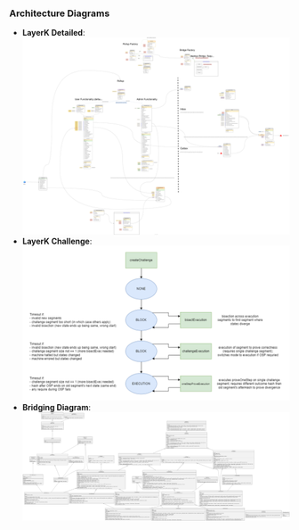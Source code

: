 ### Architecture Diagrams

- **LayerK Detailed**: ![LayerK Tech](https://github.com/LayerK/LayerK-Blockchain/blob/main/diagrams/layerk-tech.svg)
- **LayerK Challenge**: ![LayerK Challenge](https://github.com/LayerK/LayerK-Blockchain/blob/main/diagrams/Layerk-challenge.png)
- **Bridging Diagram**: ![Bridging Diagram](https://github.com/LayerK/LayerK-Blockchain/blob/main/diagrams/bridging-diagram.svg)
